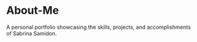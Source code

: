 # About-Me
A personal portfolio showcasing the skills, projects, and accomplishments of Sabrina Samidon.

